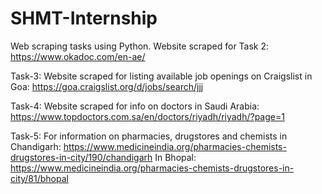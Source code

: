 # SHMT-Internship
Web scraping tasks using Python.
Website scraped for Task 2: https://www.okadoc.com/en-ae/

Task-3: Website scraped for listing available job openings on Craigslist in Goa: https://goa.craigslist.org/d/jobs/search/jjj

Task-4: Website scraped for info on doctors in Saudi Arabia: https://www.topdoctors.com.sa/en/doctors/riyadh/riyadh/?page=1

Task-5: For information on pharmacies, drugstores and chemists in Chandigarh: https://www.medicineindia.org/pharmacies-chemists-drugstores-in-city/190/chandigarh
        In Bhopal: https://www.medicineindia.org/pharmacies-chemists-drugstores-in-city/81/bhopal
